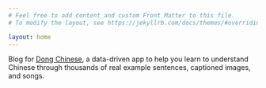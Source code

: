 ```yaml
---
# Feel free to add content and custom Front Matter to this file.
# To modify the layout, see https://jekyllrb.com/docs/themes/#overriding-theme-defaults

layout: home
---
```

Blog for [Dong Chinese](https://www.dong-chinese.com/), a data-driven app to help you learn to understand Chinese through thousands of real example sentences, captioned images, and songs.